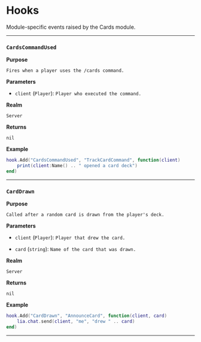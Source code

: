 # Hooks

Module-specific events raised by the Cards module.

---

### `CardsCommandUsed`

**Purpose**

`Fires when a player uses the /cards command.`

**Parameters**

* `client` (`Player`): `Player who executed the command.`

**Realm**

`Server`

**Returns**

`nil`

**Example**

```lua
hook.Add("CardsCommandUsed", "TrackCardCommand", function(client)
    print(client:Name() .. " opened a card deck")
end)
```

---

### `CardDrawn`

**Purpose**

`Called after a random card is drawn from the player's deck.`

**Parameters**

* `client` (`Player`): `Player that drew the card.`

* `card` (`string`): `Name of the card that was drawn.`

**Realm**

`Server`

**Returns**

`nil`

**Example**

```lua
hook.Add("CardDrawn", "AnnounceCard", function(client, card)
    lia.chat.send(client, "me", "drew " .. card)
end)
```

---

